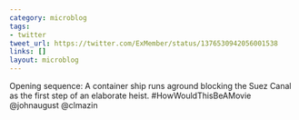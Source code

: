 ```yaml
---
category: microblog
tags:
- twitter
tweet_url: https://twitter.com/ExMember/status/1376530942056001538
links: []
layout: microblog
---
```

Opening sequence: A container ship runs aground blocking the Suez Canal as the first step of an elaborate heist. #HowWouldThisBeAMovie @johnaugust @clmazin
